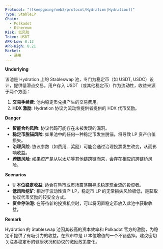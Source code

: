 ```yaml
---
Protocol: "[[keepgoing/web3/protocol/Hydration|Hydration]]"
Type: StableLP
Chain:
  - Polkadot
  - Ethereum
Risk: 低风险
Token: USDT
APR-Low: 0.12
APR-High: 0.21
Market:
  - 通用
---
```

**Underlying**

该池是 Hydration 上的 Stableswap 池，专门为稳定币（如 USDT, USDC）设计，提供低滑点交易。用户存入 USDT（或其他稳定币）作为流动性，收益来源于两个方面：
1.  **交易手续费**: 池内稳定币兑换产生的交易费用。
2.  **HDX 激励**: Hydration 协议为流动性提供者提供的 HDX 代币奖励。

**Danger**

- **智能合约风险**: 协议代码可能存在未被发现的漏洞。
- **稳定币脱锚风险**: 如果池中的任何一种稳定币发生脱锚，将导致 LP 资产价值损失。
- **治理风险**: 协议参数（如费用、奖励）可能会通过治理投票发生改变，从而影响收益。
- **跨链风险**: 如果资产是从以太坊等其他链跨链而来，会存在相应的跨链桥风险。

**Scenarios**

- **U 本位稳定收益**: 适合在熊市或市场震荡期寻求稳定现金流的投资者。
- **低风险挖矿**: 相对于波动性资产 LP，稳定币 LP 的无常损失风险极低，是获取协议代币奖励的较安全方式。
- **资金停泊港**: 在等待新的投资机会时，可以将闲置稳定币放入此池中获取收益。

**Remark**

Hydration 的 Stableswap 池因其较高的资本效率和 Polkadot 官方的激励，为稳定币提供了有吸引力的收益。在熊市中是 U 本位增值的一个不错选择。建议密切关注各稳定币的健康状况和协议的激励政策变化。



